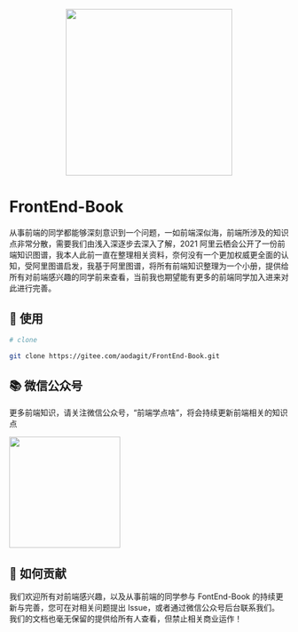 <div align="center">
  <a href="https://git.newegg.org/marketplace/seller-portal/app/ngm-seller-app">
  <p>
    <img src="https://pic4.zhimg.com/v2-e11c2220bc3fcb328ce604c1441e8e5a_1440w.jpg?source=172ae18b"  width=300>
    </p>
  </a>
</div>

# FrontEnd-Book

从事前端的同学都能够深刻意识到一个问题，一如前端深似海，前端所涉及的知识点非常分散，需要我们由浅入深逐步去深入了解，2021 阿里云栖会公开了一份前端知识图谱，我本人此前一直在整理相关资料，奈何没有一个更加权威更全面的认知，受阿里图谱启发，我基于阿里图谱，将所有前端知识整理为一个小册，提供给所有对前端感兴趣的同学前来查看，当前我也期望能有更多的前端同学加入进来对此进行完善。

## 🔨 使用

```bash
# clone

git clone https://gitee.com/aodagit/FrontEnd-Book.git

```

## 📚 微信公众号

更多前端知识，请关注微信公众号，“前端学点啥”，将会持续更新前端相关的知识点

<a href="https://sm.ms/image/6lbASuvMVkDpLFi" target="_blank"><img src="https://s2.loli.net/2022/01/05/6lbASuvMVkDpLFi.jpg" width=200></a>

## 🤝 如何贡献

我们欢迎所有对前端感兴趣，以及从事前端的同学参与 FontEnd-Book 的持续更新与完善，您可在对相关问题提出 Issue，或者通过微信公众号后台联系我们。
我们的文档也毫无保留的提供给所有人查看，但禁止相关商业运作！
